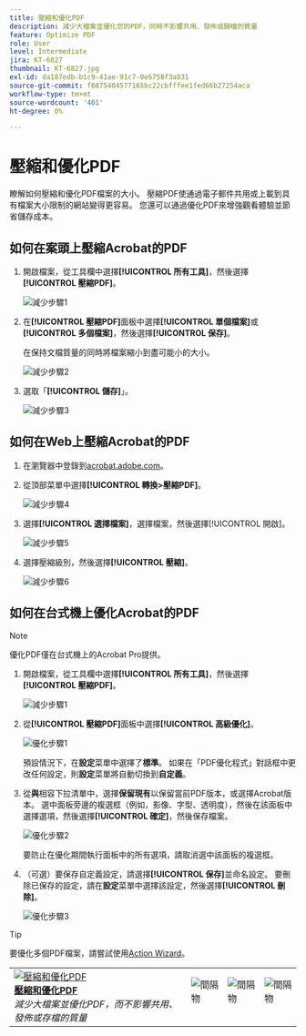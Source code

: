 ```yaml
---
title: 壓縮和優化PDF
description: 減少大檔案並優化您的PDF，同時不影響共用、發佈或歸檔的質量
feature: Optimize PDF
role: User
level: Intermediate
jira: KT-6827
thumbnail: KT-6827.jpg
exl-id: da187edb-b1c9-41ae-91c7-0e6758f3a831
source-git-commit: f6875404577165bc22cbfffee1fed66b27254aca
workflow-type: tm+mt
source-wordcount: '401'
ht-degree: 0%

---
```


# 壓縮和優化PDF

瞭解如何壓縮和優化PDF檔案的大小。 壓縮PDF使通過電子郵件共用或上載到具有檔案大小限制的網站變得更容易。 您還可以通過優化PDF來增強觀看體驗並節省儲存成本。

## 如何在案頭上壓縮Acrobat的PDF

1. 開啟檔案，從工具欄中選擇&#x200B;**[!UICONTROL 所有工具]**，然後選擇&#x200B;**[!UICONTROL 壓縮PDF]**。

   ![減少步驟1](../assets/Reduce_1.png)

1. 在&#x200B;**[!UICONTROL 壓縮PDF]**&#x200B;面板中選擇&#x200B;**[!UICONTROL 單個檔案]**&#x200B;或&#x200B;**[!UICONTROL 多個檔案]**，然後選擇&#x200B;**[!UICONTROL 保存]**。

   在保持文檔質量的同時將檔案縮小到盡可能小的大小。

   ![減少步驟2](../assets/Reduce_2.png)

1. 選取「**[!UICONTROL 儲存]**」。

   ![減少步驟3](../assets/Reduce_3.png)


## 如何在Web上壓縮Acrobat的PDF

1. 在瀏覽器中登錄到[acrobat.adobe.com](https://acrobat.adobe.com/tw/zh/)。

1. 從頂部菜單中選擇&#x200B;**[!UICONTROL 轉換>壓縮PDF]**。

   ![減少步驟4](../assets/Reduce_4.png)

1. 選擇&#x200B;**[!UICONTROL 選擇檔案]**，選擇檔案，然後選擇[!UICONTROL 開啟]。

   ![減少步驟5](../assets/Reduce_5.png)

1. 選擇壓縮級別，然後選擇&#x200B;**[!UICONTROL 壓縮]**。

   ![減少步驟6](../assets/Reduce_6.png)

## 如何在台式機上優化Acrobat的PDF

>[!NOTE]
>
>優化PDF僅在台式機上的Acrobat Pro提供。

1. 開啟檔案，從工具欄中選擇&#x200B;**[!UICONTROL 所有工具]**，然後選擇&#x200B;**[!UICONTROL 壓縮PDF]**。

   ![減少步驟1](../assets/Reduce_1.png)

1. 從&#x200B;**[!UICONTROL 壓縮PDF]**&#x200B;面板中選擇&#x200B;**[!UICONTROL 高級優化]**。

   ![優化步驟1](../assets/Optimize_1.png)

   預設情況下，在&#x200B;**設定**&#x200B;菜單中選擇了&#x200B;**標準**。 如果在「PDF優化程式」對話框中更改任何設定，則&#x200B;**設定**&#x200B;菜單將自動切換到&#x200B;**自定義**。

1. 從&#x200B;**與**&#x200B;相容下拉清單中，選擇&#x200B;**保留現有**&#x200B;以保留當前PDF版本，或選擇Acrobat版本。 選中面板旁邊的複選框（例如，影像、字型、透明度），然後在該面板中選擇選項，然後選擇&#x200B;**[!UICONTROL 確定]**，然後保存檔案。

   ![優化步驟2](../assets/Optimize_2.png)

   要防止在優化期間執行面板中的所有選項，請取消選中該面板的複選框。

1. （可選）要保存自定義設定，請選擇&#x200B;**[!UICONTROL 保存]**&#x200B;並命名設定。 要刪除已保存的設定，請在&#x200B;**設定**&#x200B;菜單中選擇該設定，然後選擇&#x200B;**[!UICONTROL 刪除]**。

   ![優化步驟3](../assets/Optimize_3.png)

>[!TIP]
>
>要優化多個PDF檔案，請嘗試使用[Action Wizard](../advanced-tasks/action.md)。

<table style="table-layout:fixed">
  <td>
    <a href="reduce.md">
      <img alt="壓縮和優化PDF" src="../assets/reduce.png" />
    </a>
    <div>
    <a href="reduce.md"><strong>壓縮和優化PDF</strong></a>
    </div>
    <em>減少大檔案並優化PDF，而不影響共用、發佈或存檔的質量</em>
    <br>
  </td>
  <td>
        <img alt="間隔物" src="../assets/Whitespacer.png" />
        <div>
        <br>
      </td>
    <td>
        <img alt="間隔物" src="../assets/Whitespacer.png" />
        <div>
        <br>
    </td>
    <td>
        <img alt="間隔物" src="../assets/Whitespacer.png" />
        <div>
        <br>
    </td>
</tr>
</table>
